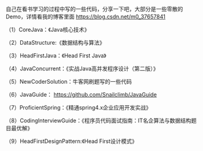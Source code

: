 
自己在看书学习的过程中写的一些代码，分享一下吧，大部分是一些零散的Demo，详情看我的博客里面
https://blog.csdn.net/m0_37657841

（1）CoreJava：《Java核心技术》

（2）DataStructure:《数据结构与算法》

（3）HeadFirstJava：《Head First Java》

（4）JavaConcurrent：《实战Java高并发程序设计（第二版）》

（5）NewCoderSolution：牛客网刷题写的一些代码

（6）JavaGuide： https://github.com/Snailclimb/JavaGuide

（7）ProficientSpring：《精通spring4.x企业应用开发实战》

（8）CodingInterviewGuide：《程序员代码面试指南：IT名企算法与数据结构题目最优解》

（9）HeadFirstDesignPattern:《Head First设计模式》